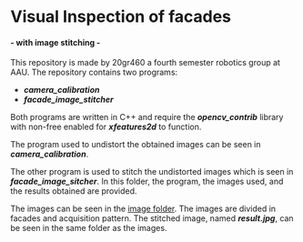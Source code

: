# **Visual Inspection of facades** 
#### **- with image stitching -**

This repository is made by 20gr460 a fourth semester robotics group at AAU. The repository contains two programs:
- **_camera_calibration_**
- **_facade_image_stitcher_**

Both programs are written in C++ and require the **_opencv_contrib_** library with non-free enabled for **_xfeatures2d_** to function.

The program used to undistort the obtained images can be seen in **_camera_calibration_**.

The other program is used to stitch the undistorted images which is seen in **_facade_image_sitcher_**. In this folder, the program, the images used, and the results obtained are provided. 

The images can be seen in the [image folder](facade_image_stitcher/images). The images are divided in facades and acquisition pattern. The stitched image, named **_result.jpg_**, can be seen in the same folder as the images.

